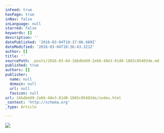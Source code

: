 ```yaml
---
inFeed: true
hasPage: true
inNav: false
inLanguage: null
starred: false
keywords: []
description: ''
datePublished: '2016-03-04T10:37:06.669Z'
dateModified: '2016-03-04T10:36:43.321Z'
author: []
title: ''
sourcePath: _posts/2016-03-04-16bdbdd9-2e66-48e3-81d0-1883c05403de.md
published: true
authors: []
publisher:
  name: null
  domain: null
  url: null
  favicon: null
url: 16bdbdd9-2e66-48e3-81d0-1883c05403de/index.html
_context: 'http://schema.org'
_type: Article

---
```

![](https://s3-us-west-2.amazonaws.com/the-grid-img/p/b149a39962930cb461ac1307cc81f4bf96b6c31e.png)
